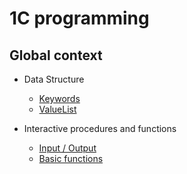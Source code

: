 # 1C programming

## Global context

+ Data Structure
    + [Keywords](./Data%20structures/Keywords.md)
    + [ValueList](./Data%20structures/ValueList.md)

+ Interactive procedures and functions
    + [Input / Output](./Procedures/IO.md)
    + [Basic functions](./Procedures/Basic.md)